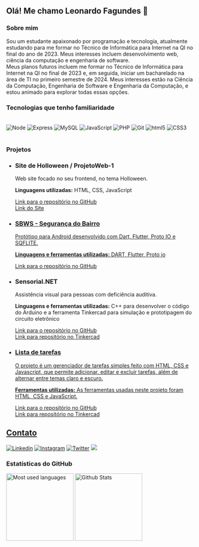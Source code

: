 ## Olá! Me chamo Leonardo Fagundes 👋

### Sobre mim

<p>Sou um estudante apaixonado por programação e tecnologia, atualmente estudando para me formar no Técnico de Informática para Internet na QI no final do ano de 2023. Meus interesses incluem desenvolvimento web, ciência da computação e engenharia de software.</br> Meus planos futuros incluem me formar no Técnico de Informática para Internet na QI no final de 2023 e, em seguida, iniciar um bacharelado na área de TI no primeiro semestre de 2024. Meus interesses estão na Ciência da Computação, Engenharia de Software e Engenharia da Computação, e estou animado para explorar todas essas opções.</p>

### Tecnologias que tenho familiaridade

<div style="display: inline_block"><br/>
    <img align="center" alt="Node" src="https://img.shields.io/badge/Node.js-43853D?style=for-the-badge&logo=node.js&logoColor=white"/>
    <img align="center" alt="Express" src="https://img.shields.io/badge/Express.js-404D59?style=for-the-badge"/>
    <img align="center" alt="MySQL" src="https://img.shields.io/badge/MySQL-00000F?style=for-the-badge&logo=mysql&logoColor=white"/>    
    <img align="center" alt="JavaScript" src="https://img.shields.io/badge/JavaScript-323330?style=for-the-badge&logo=javascript&logoColor=F7DF1E"/>
    <img align="center" alt="PHP" src="https://img.shields.io/badge/PHP-777BB4?style=for-the-badge&logo=php&logoColor=white"/>
    <img align="center" alt="Git" src="https://img.shields.io/badge/Git-E34F26?style=for-the-badge&logo=git&logoColor=white"/>
    <img align="center" alt="html5" src="https://img.shields.io/badge/HTML-239120?style=for-the-badge&logo=html5&logoColor=white"/>
    <img align="center" alt="CSS3" src="https://img.shields.io/badge/CSS-239120?&style=for-the-badge&logo=css3&logoColor=white"/>
</div></br>

### Projetos

<ul>
  <li>
    <h3>Site de Holloween / ProjetoWeb-1</h3>
    <p>Web site focado no seu frontend, no tema Holloween.</p>
    <p><strong>Linguagens utilizadas:</strong> HTML, CSS, JavaScript</p>
    <p><a href="https://github.com/leonardokzkz/ProjWeb-1">Link para o repositório no GitHub</a></br>
    <a href="https://leonardokzkz.github.io/ProjWeb-1/">Link do Site</p>
  </li>
  <li>
    <h3>SBWS - Segurança do Bairro</h3>
    <p>Protótipo para Android desenvolvido com Dart, Flutter, Proto IO e SQFLITE.</p>
    <p><strong>Linguagens e ferramentas utilizadas:</strong> DART, Flutter, Proto io</p>
    <p><a href="https://github.com/leonardokzkz/SBWS/tree/master/SBWS">Link para o repositório no GitHub</a></p>
  </li>
  <li>
    <h3>Sensorial.NET</h3>
    <p>Assistência visual para pessoas com deficiência auditiva.</p>
    <p><strong>Linguagens e ferramentas utilizadas:</strong> C++ para desenvolver o código do Arduino e a ferramenta Tinkercad para simulação e prototipagem do circuito eletrônico</p>
    <p><a href="https://github.com/leonardokzkz/sensorial.net">Link para o repositório no GitHub</a></br>
    <a href="https://www.tinkercad.com/things/auRfbYwjTca">Link para repositório no Tinkercad</p>
  </li>
  <li>
    <h3>Lista de tarefas</h3>
    <p>O projeto é um gerenciador de tarefas simples feito com HTML, CSS e Javascript, que permite adicionar, editar e excluir tarefas, além de alternar entre temas claro e escuro.</p>
    <p><strong>Ferramentas utilizadas:</strong> As ferramentas usadas neste projeto foram HTML, CSS e JavaScript.</p>
    <p><a href="https://github.com/leonardokzkz/sensorial.net">Link para o repositório no GitHub</a></br>
    <a href="https://www.tinkercad.com/things/auRfbYwjTca">Link para repositório no Tinkercad</p>
  </li>
</ul>

## Contato

[![Linkedin](https://img.shields.io/badge/LinkedIn-0077B5?style=for-the-badge&logo=linkedin&logoColor=white)](https://www.linkedin.com/in/leonardokzkz/)
[![Instagram](https://img.shields.io/badge/Instagram-E4405F?style=for-the-badge&logo=instagram&logoColor=white)](https://www.instagram.com/leonardokzkz/)
[![Twitter](https://img.shields.io/badge/Twitter-1DA1F2?style=for-the-badge&logo=twitter&logoColor=white)](https://twitter.com/LeonardoKzkz)
<a href="mailto:leonardofagundes@sapo.pt"><img src="https://img.shields.io/badge/Gmail-D14836?style=for-the-badge&logo=gmail&logoColor=white" target="_blanck"></a>

### Estatísticas do GitHub

<div>
    <img alt="Most used languages" height="180em" src="https://github-readme-stats.vercel.app/api/top-langs/?username=leonardokzkz"></img>
    <img alt="Github Stats" height="180em" src="https://github-readme-stats.vercel.app/api?username=leonardokzkz&show_icons=true&theme=default"></img>
</div>
